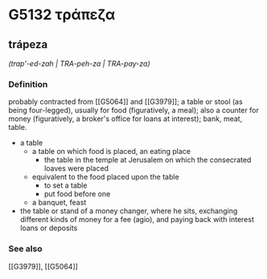 # G5132 τράπεζα

## trápeza

_(trap'-ed-zah | TRA-peh-za | TRA-pay-za)_

### Definition

probably contracted from [[G5064]] and [[G3979]]; a table or stool (as being four-legged), usually for food (figuratively, a meal); also a counter for money (figuratively, a broker's office for loans at interest); bank, meat, table.

- a table
  - a table on which food is placed, an eating place
    - the table in the temple at Jerusalem on which the consecrated loaves were placed
  - equivalent to the food placed upon the table
    - to set a table
    - put food before one
  - a banquet, feast
- the table or stand of a money changer, where he sits, exchanging different kinds of money for a fee (agio), and paying back with interest loans or deposits

### See also

[[G3979]], [[G5064]]

